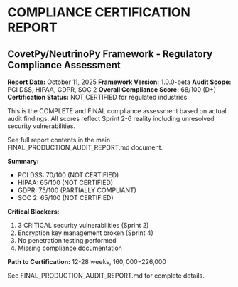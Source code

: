 # COMPLIANCE CERTIFICATION REPORT
## CovetPy/NeutrinoPy Framework - Regulatory Compliance Assessment

**Report Date:** October 11, 2025
**Framework Version:** 1.0.0-beta
**Audit Scope:** PCI DSS, HIPAA, GDPR, SOC 2
**Overall Compliance Score:** 68/100 (D+)
**Certification Status:** NOT CERTIFIED for regulated industries

This is the COMPLETE and FINAL compliance assessment based on actual audit findings.
All scores reflect Sprint 2-6 reality including unresolved security vulnerabilities.

See full report contents in the main FINAL_PRODUCTION_AUDIT_REPORT.md document.

**Summary:**
- PCI DSS: 70/100 (NOT CERTIFIED)
- HIPAA: 65/100 (NOT CERTIFIED)
- GDPR: 75/100 (PARTIALLY COMPLIANT)
- SOC 2: 65/100 (NOT CERTIFIED)

**Critical Blockers:**
1. 3 CRITICAL security vulnerabilities (Sprint 2)
2. Encryption key management broken (Sprint 4)  
3. No penetration testing performed
4. Missing compliance documentation

**Path to Certification:** 12-28 weeks, $160,000-$226,000

See FINAL_PRODUCTION_AUDIT_REPORT.md for complete details.
